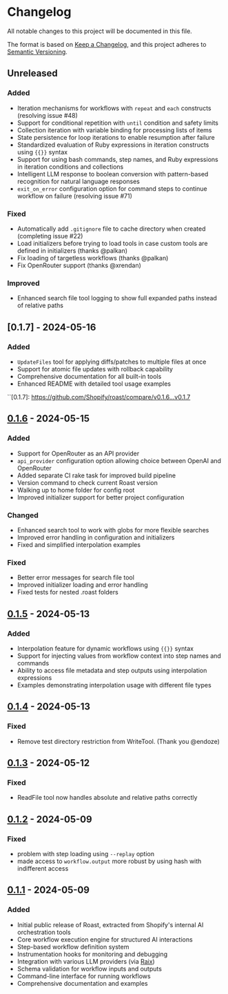 # Changelog

All notable changes to this project will be documented in this file.

The format is based on [Keep a Changelog](https://keepachangelog.com/en/1.0.0/),
and this project adheres to [Semantic Versioning](https://semver.org/spec/v2.0.0.html).

## Unreleased

### Added
- Iteration mechanisms for workflows with `repeat` and `each` constructs (resolving issue #48)
- Support for conditional repetition with `until` condition and safety limits
- Collection iteration with variable binding for processing lists of items
- State persistence for loop iterations to enable resumption after failure
- Standardized evaluation of Ruby expressions in iteration constructs using `{{}}` syntax
- Support for using bash commands, step names, and Ruby expressions in iteration conditions and collections
- Intelligent LLM response to boolean conversion with pattern-based recognition for natural language responses
- `exit_on_error` configuration option for command steps to continue workflow on failure (resolving issue #71)

### Fixed
- Automatically add `.gitignore` file to cache directory when created (completing issue #22)
- Load initializers before trying to load tools in case custom tools are defined in initializers (thanks @palkan)
- Fix loading of targetless workflows (thanks @palkan)
- Fix OpenRouter support (thanks @xrendan)

### Improved
- Enhanced search file tool logging to show full expanded paths instead of relative paths

## [0.1.7] - 2024-05-16

### Added
- `UpdateFiles` tool for applying diffs/patches to multiple files at once
- Support for atomic file updates with rollback capability
- Comprehensive documentation for all built-in tools
- Enhanced README with detailed tool usage examples

``[0.1.7]: https://github.com/Shopify/roast/compare/v0.1.6...v0.1.7

## [0.1.6] - 2024-05-15

### Added
- Support for OpenRouter as an API provider
- `api_provider` configuration option allowing choice between OpenAI and OpenRouter
- Added separate CI rake task for improved build pipeline
- Version command to check current Roast version
- Walking up to home folder for config root
- Improved initializer support for better project configuration

### Changed
- Enhanced search tool to work with globs for more flexible searches
- Improved error handling in configuration and initializers
- Fixed and simplified interpolation examples

### Fixed
- Better error messages for search file tool
- Improved initializer loading and error handling
- Fixed tests for nested .roast folders

[0.1.6]: https://github.com/Shopify/roast/compare/v0.1.5...v0.1.6

## [0.1.5] - 2024-05-13

### Added
- Interpolation feature for dynamic workflows using `{{}}` syntax
- Support for injecting values from workflow context into step names and commands
- Ability to access file metadata and step outputs using interpolation expressions
- Examples demonstrating interpolation usage with different file types

[0.1.5]: https://github.com/Shopify/roast/releases/tag/v0.1.5

## [0.1.4] - 2024-05-13

### Fixed
- Remove test directory restriction from WriteTool. (Thank you @endoze)

[0.1.4]: https://github.com/Shopify/roast/releases/tag/v0.1.4


## [0.1.3] - 2024-05-12

### Fixed
- ReadFile tool now handles absolute and relative paths correctly

[0.1.3]: https://github.com/Shopify/roast/releases/tag/v0.1.3


## [0.1.2] - 2024-05-09

### Fixed
- problem with step loading using `--replay` option
- made access to `workflow.output` more robust by using hash with indifferent access

[0.1.2]: https://github.com/Shopify/roast/releases/tag/v0.1.2

## [0.1.1] - 2024-05-09

### Added
- Initial public release of Roast, extracted from Shopify's internal AI orchestration tools
- Core workflow execution engine for structured AI interactions
- Step-based workflow definition system
- Instrumentation hooks for monitoring and debugging
- Integration with various LLM providers (via [Raix](https://github.com/OlympiaAI/raix))
- Schema validation for workflow inputs and outputs
- Command-line interface for running workflows
- Comprehensive documentation and examples

[0.1.1]: https://github.com/Shopify/roast/releases/tag/v0.1.1
